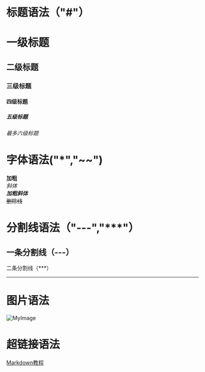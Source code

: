 # 标题语法（"#"）
# 一级标题
## 二级标题
### 三级标题
#### 四级标题
##### 五级标题
###### 最多六级标题

# 字体语法("*","~~")
**加粗**  
*斜体*  
***加粗斜体***  
~~删除线~~

# 分割线语法（"---","***"）
一条分割线（---）
---
二条分割线（***）
***

# 图片语法
![MyImage](http://upload-images.jianshu.io/upload_images/6860761-fd2f51090a890873.jpg?imageMogr2/auto-orient/strip%7CimageView2/2/w/550 'ImageTitle')

# 超链接语法
[Markdown教程](https://www.jianshu.com/p/191d1e21f7ed '出自此处')




